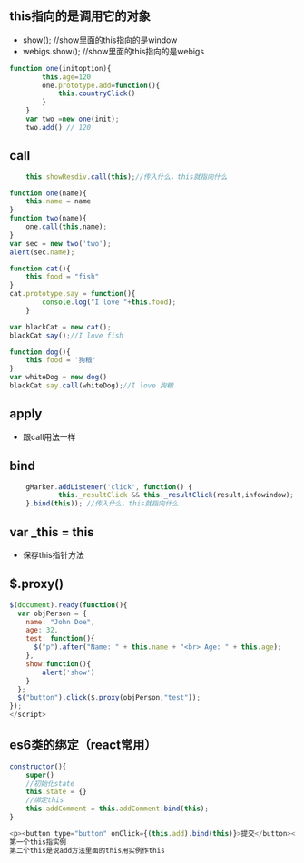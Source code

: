 ## this指向的是调用它的对象
* show(); //show里面的this指向的是window
* webigs.show(); //show里面的this指向的是webigs
```javascript
function one(initoption){
        this.age=120
    	one.prototype.add=function(){
            this.countryClick()
    	}
    }
    var two =new one(init);
    two.add() // 120
```

## call
```javascript
    this.showResdiv.call(this);//传入什么，this就指向什么
```
```javascript
function one(name){
	this.name = name
}
function two(name){
	one.call(this,name);
}
var sec = new two('two');
alert(sec.name);
```

```javascript
function cat(){
	this.food = "fish"
}
cat.prototype.say = function(){
		console.log("I love "+this.food);
	}

var blackCat = new cat();
blackCat.say();//I love fish

function dog(){
	this.food = '狗粮'
}
var whiteDog = new dog()
blackCat.say.call(whiteDog);//I love 狗粮
```
## apply
* 跟call用法一样

## bind
```javascript
    gMarker.addListener('click', function() {
			this._resultClick && this._resultClick(result,infowindow);
    }.bind(this)); //传入什么，this就指向什么
 ```
## var _this = this
* 保存this指针方法

## $.proxy()
```javascript
$(document).ready(function(){
  var objPerson = {
    name: "John Doe",
    age: 32,
    test: function(){
      $("p").after("Name: " + this.name + "<br> Age: " + this.age);
    },
	show:function(){
		alert('show')
	}
  };
  $("button").click($.proxy(objPerson,"test"));
});
</script>
```

## es6类的绑定（react常用）
```javascript
constructor(){
	super()
	//初始化state
	this.state = {}
	//绑定this
	this.addComment = this.addComment.bind(this);
}
```
```javascript
<p><button type="button" onClick={(this.add).bind(this)}>提交</button></p>
第一个this指实例
第二个this是说add方法里面的this用实例作this
```
